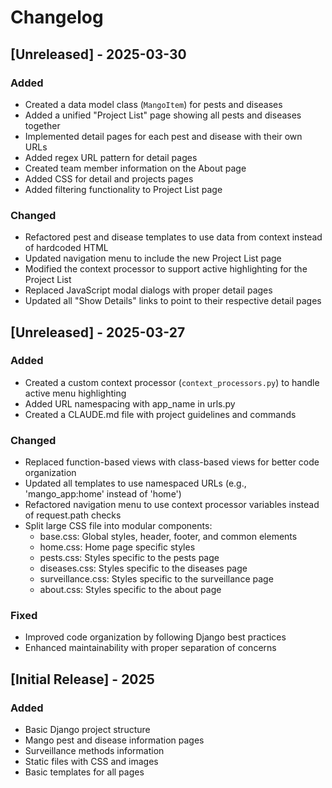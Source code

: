# Changelog

## [Unreleased] - 2025-03-30

### Added
- Created a data model class (`MangoItem`) for pests and diseases
- Added a unified "Project List" page showing all pests and diseases together
- Implemented detail pages for each pest and disease with their own URLs
- Added regex URL pattern for detail pages
- Created team member information on the About page
- Added CSS for detail and projects pages
- Added filtering functionality to Project List page

### Changed
- Refactored pest and disease templates to use data from context instead of hardcoded HTML
- Updated navigation menu to include the new Project List page
- Modified the context processor to support active highlighting for the Project List
- Replaced JavaScript modal dialogs with proper detail pages
- Updated all "Show Details" links to point to their respective detail pages

## [Unreleased] - 2025-03-27

### Added
- Created a custom context processor (`context_processors.py`) to handle active menu highlighting
- Added URL namespacing with app_name in urls.py
- Created a CLAUDE.md file with project guidelines and commands

### Changed
- Replaced function-based views with class-based views for better code organization
- Updated all templates to use namespaced URLs (e.g., 'mango_app:home' instead of 'home')
- Refactored navigation menu to use context processor variables instead of request.path checks
- Split large CSS file into modular components:
  - base.css: Global styles, header, footer, and common elements
  - home.css: Home page specific styles
  - pests.css: Styles specific to the pests page
  - diseases.css: Styles specific to the diseases page
  - surveillance.css: Styles specific to the surveillance page
  - about.css: Styles specific to the about page

### Fixed
- Improved code organization by following Django best practices
- Enhanced maintainability with proper separation of concerns

## [Initial Release] - 2025

### Added
- Basic Django project structure
- Mango pest and disease information pages
- Surveillance methods information
- Static files with CSS and images
- Basic templates for all pages